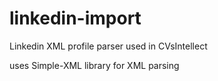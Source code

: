 linkedin-import
=================

Linkedin XML profile parser used in CVsIntellect

uses Simple-XML library for XML parsing
